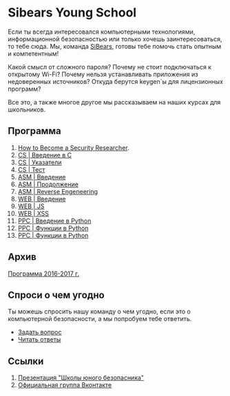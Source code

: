# Sibears Young School

Если ты всегда интересовался компьютерными технологиями, информационной безопасностью или только хочешь заинтересоваться, то тебе сюда.
Мы, команда [SiBears]((https://vk.com/sibears_tomsk)), готовы тебе помочь стать опытным и компетентным!

Какой смысл от сложного пароля? Почему не стоит подключаться к открытому Wi-Fi? Почему нельзя устанавливать приложения из недоверенных источников? Откуда берутся keygen\`ы для лицензионных программ? 

Все это, а также многое другое мы рассказываем на наших курсах для школьников.

## Программа

1. [How to Become a Security Researcher](https://github.com/tsu-iscd/How-to-Become-a-Security-Researcher).
2. [CS | Введение в С](computer_science/1-2.md)
3. [CS | Указатели](computer_science/l3.md)
4. [CS | Тест](computer_science/l4.md)
5. [ASM | Введение](asm/asm1.md)
6. [ASM | Продолжение](asm/asm2.md)
7. [ASM | Reverse Engeneering](asm/asm3.md)
8. [WEB | Введение](web/web1.md)
9. [WEB | JS](web/web2.md)
10. [WEB | XSS](web/web3.md)
11. [PPC | Введение в Python](programming/l1.md)
12. [PPC | Функции в Python](programming/l2.md)
13. [PPC | Функции в Python](programming/l3.md)

## Архив
[Программа 2016-2017 г.](https://github.com/sibears/school/tree/master/2016)

## Спроси о чем угодно
Ты можешь спросить нашу команду о чем угодно, если это о компьютерной безопасности, а мы попробуем тебе ответить.
* [Задать вопрос](https://github.com/sibears/school/issues)
* [Читать ответы](https://github.com/sibears/school/issues?q=is%3Aissue+is%3Aclosed+sort%3Aupdated-desc)


## Ссылки
1. [Презентация "Школы юного безопасника"](schoolctf.pdf)
2. [Официальная группа Вконтакте](https://vk.com/sibears_school)

